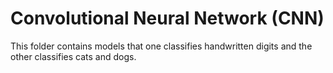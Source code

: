 # Convolutional Neural Network (CNN)
This folder contains models that one classifies handwritten digits and the other classifies cats and dogs.